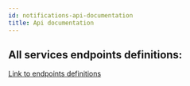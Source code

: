 ```yaml
---
id: notifications-api-documentation
title: Api documentation
---
```


## All services endpoints definitions:

[Link to endpoints definitions](https://thesoftwarehouse.github.io/rad-modules-api-docs/)
